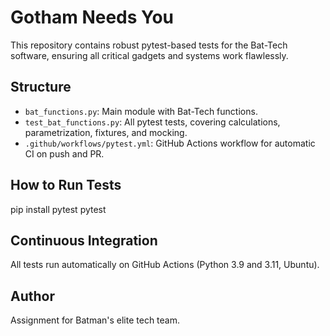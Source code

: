# Gotham Needs You

This repository contains robust pytest-based tests for the Bat-Tech software, ensuring all critical gadgets and systems work flawlessly.

## Structure

- `bat_functions.py`: Main module with Bat-Tech functions.
- `test_bat_functions.py`: All pytest tests, covering calculations, parametrization, fixtures, and mocking.
- `.github/workflows/pytest.yml`: GitHub Actions workflow for automatic CI on push and PR.

## How to Run Tests

pip install pytest
pytest

## Continuous Integration

All tests run automatically on GitHub Actions (Python 3.9 and 3.11, Ubuntu).

## Author

Assignment for Batman's elite tech team.
